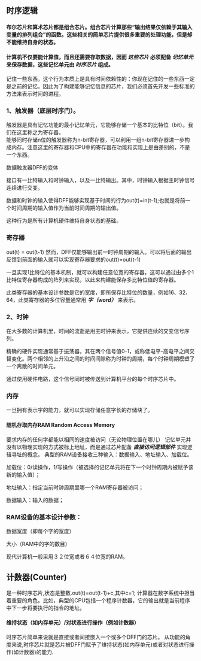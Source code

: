 ## 时序逻辑
#### 布尔芯片和算术芯片都是组合芯片。组合芯片计算那些“输出结果仅依赖于其输入变量的排列组合”的函数。这些相关的简单芯片提供很多重要的处理功能，但是却不能维持自身的状态。
#### 计算机不仅要能计算值，而且还需要存取数据，因而 ***这些芯片*** 必须配备 ***记忆单元*** 来保存数据，这些记忆单元由 ***时序芯片*** 组成。
   记住一些东西，这个行为本质上是具有时间依赖性的：你现在记住的一些东西一定是之前的记忆。因此为了构建能够记忆信息的芯片，我们必须首先开发一些标准的方法来表示时间的进程。
### 1、触发器（底层时序门）。
触发器是具有记忆功能的最小记忆单元，它能够存储一个基本的比特位（bit）。我们在这里称之为寄存器。   
能够同时存储n位的触发器称为n-bit寄存器，可以利用一组n-bit寄存器进一步构成内存。注意这里的寄存器和CPU中的寄存器在功能和实现上是由差别的，不是一个东西。

数据触发器DFF的变体

接口有一比特输入和时钟输入，以及一比特输出。其中，时钟输入根据主时钟信号连续进行交变。

数据和时钟的输入使得DFF能够实现基于时间的行为out(t)=in(t-1);也就是将前一个时间周期的输入值作为当前时间周期的输出值。

这种行为是所有计算机硬件维持自身状态的基础。
### 寄存器
out(t) = out(t-1)
然而，DFF仅能够输出前一时钟周期的输入。可以将后面的输出反馈到前面的输入就可以实现寄存器要求的out(t)=out(t-1)

一旦实现1比特位的基本机制，就可以构建任意位宽的寄存器，这可以通过由多个1比特位寄存器构成的阵列来实现，以此来构建能保存多比特位值的寄存器。

此类寄存器的基本设计参数是它的宽度，即所保存比特位的数量，例如16、32、64，此类寄存器的多位容量通常用 ***字（word）*** 来表示。
### 2、时钟
在大多数的计算机里，时间的流逝是用主时钟来表示，它提供连续的交变信号序列。

精确的硬件实现通常基于振荡器，其在两个信号值0-1，或称低电平-高电平之间交替变化。两个相邻的上升沿之间的时间间隙称为时钟的周期，每个时钟周期模塑了一个离散的时间单元。

通过使用硬件电路，这个信号同时被传送到计算机平台的每个时序芯片中。

### 内存
一旦拥有表示字的能力，就可以实现存储任意字长的存储块了。
#### 随机存取内存RAM Random Access Memory
要求内存的任何字都能以相同的速度被访问（无论物理位置在哪儿）
记忆单元并没有以物理实现的方式被标上地址，而是通过芯片配备 ***直接访问逻辑部件*** 实现逻辑寻址的概念。
典型的RAM设备接收三种输入：数据输入、地址输入、加载位。

加载位：0/读操作，1/写操作（被选择的记忆单元将在下一个时钟周期内被赋予该新的输入值）；

地址输入：指定当前时钟周期里哪一个RAM寄存器被访问；

数据输入：输入的数据；

### RAM设备的基本设计参数：
数据宽度（即每个字的宽度）

大小（RAM中的字的数目）

现代计算机一般采用３２位宽或者６４位宽的RAM。


## 计数器(Counter)
是一种时序芯片,状态是整数.out(t)=out(t-1)+c,其中c=1;
计算器在数字系统中担当着重要的角色。比如，典型的CPU包括一个程序计数器，它的输出就是当前程序中下一步将要执行的指令的地址。

#### 维持状态（如内存单元）/对状态进行操作（例如计数器）
时序芯片简单来说就是直接或者间接嵌入一个或多个DFF门的芯片。
从功能的角度来说,时序芯片就是芯片被DFF门赋予了维持状态(如内存单元)或者对状态进行操作(如计数器)的能力.